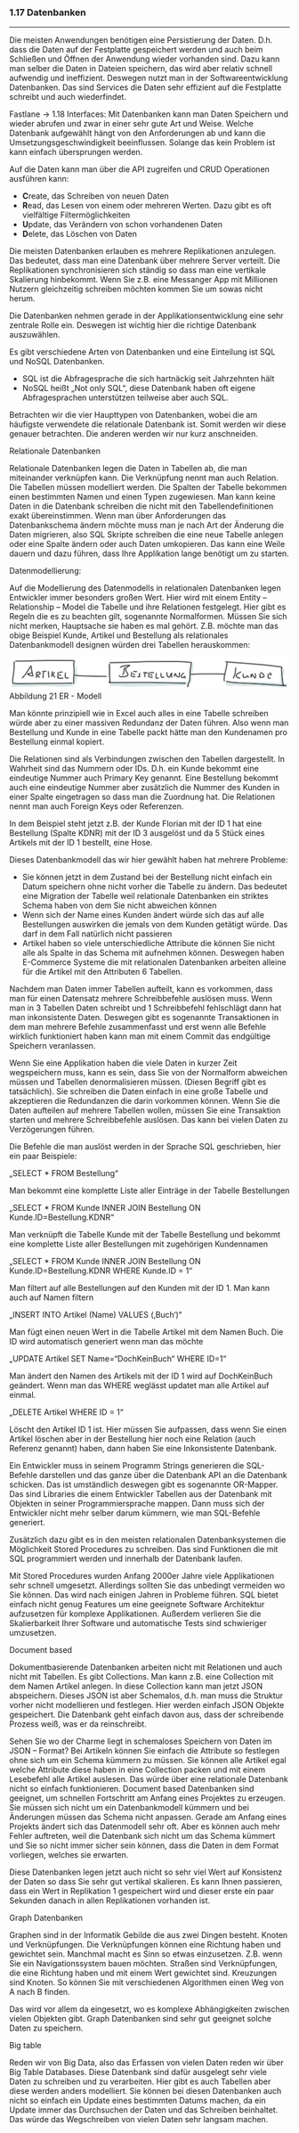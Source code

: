 ### 1.17 Datenbanken
---

Die meisten Anwendungen benötigen eine Persistierung der Daten. D.h. dass die Daten auf der Festplatte gespeichert werden und auch beim Schließen und Öffnen der Anwendung wieder vorhanden sind. Dazu kann man selber die Daten in Dateien speichern, das wird aber relativ schnell aufwendig und ineffizient. Deswegen nutzt man in der Softwareentwicklung Datenbanken. Das sind Services die Daten sehr effizient auf die Festplatte schreibt und auch wiederfindet. 

Fastlane -> 1.18 Interfaces:
Mit Datenbanken kann man Daten Speichern und wieder abrufen und zwar in einer sehr gute Art und Weise. Welche Datenbank aufgewählt hängt von den Anforderungen ab und kann die Umsetzungsgeschwindigkeit beeinflussen. Solange das kein Problem ist kann einfach übersprungen werden.

Auf die Daten kann man über die API zugreifen und CRUD Operationen ausführen kann:

- **C**reate, das Schreiben von neuen Daten
- **R**ead, das Lesen von einem oder mehreren Werten. Dazu gibt es oft vielfältige Filtermöglichkeiten
- **U**pdate, das Verändern von schon vorhandenen Daten
- **D**elete, das Löschen von Daten

Die meisten Datenbanken erlauben es mehrere Replikationen anzulegen. Das bedeutet, dass man eine Datenbank über mehrere Server verteilt. Die Replikationen synchronisieren sich ständig so dass man eine vertikale Skalierung hinbekommt. Wenn Sie z.B. eine Messanger App mit Millionen Nutzern gleichzeitig schreiben möchten kommen Sie um sowas nicht herum.

Die Datenbanken nehmen gerade in der Applikationsentwicklung eine sehr zentrale Rolle ein. Deswegen ist wichtig hier die richtige Datenbank auszuwählen.

Es gibt verschiedene Arten von Datenbanken und eine Einteilung ist SQL und NoSQL Datenbanken.   

- SQL ist die Abfragesprache die sich hartnäckig seit Jahrzehnten hält
- NoSQL heißt „Not only SQL“, diese Datenbank haben oft eigene Abfragesprachen unterstützen teilweise aber auch SQL.

Betrachten wir die vier Haupttypen von Datenbanken, wobei die am häufigste verwendete die relationale Datenbank ist. Somit werden wir diese genauer betrachten. Die anderen werden wir nur kurz anschneiden.

Relationale Datenbanken

Relationale Datenbanken legen die Daten in Tabellen ab, die man miteinander verknüpfen kann. Die Verknüpfung nennt man auch Relation. Die Tabellen müssen modelliert werden. Die Spalten der Tabelle bekommen einen bestimmten Namen und einen Typen zugewiesen. Man kann keine Daten in die Datenbank schreiben die nicht mit den Tabellendefinitionen exakt übereinstimmen. Wenn man über Anforderungen das Datenbankschema ändern möchte muss man je nach Art der Änderung die Daten migrieren, also SQL Skripte schreiben die eine neue Tabelle anlegen oder eine Spalte ändern oder auch Daten umkopieren. Das kann eine Weile dauern und dazu führen, dass Ihre Applikation lange benötigt um zu starten.

Datenmodellierung:

Auf die Modellierung des Datenmodells in relationalen Datenbanken legen Entwickler immer besonders großen Wert. Hier wird mit einem Entity – Relationship – Model die Tabelle und ihre Relationen festgelegt. Hier gibt es Regeln die es zu beachten gilt, sogenannte Normalformen. Müssen Sie sich nicht merken, Hauptsache sie haben es mal gehört. Z.B. möchte man das obige Beispiel Kunde, Artikel und Bestellung als relationales Datenbankmodell designen würden drei Tabellen herauskommen:

![](/Pictures/image031.png)
Abbildung 21 ER - Modell

Man könnte prinzipiell wie in Excel auch alles in eine Tabelle schreiben würde aber zu einer massiven Redundanz der Daten führen. Also wenn man Bestellung und Kunde in eine Tabelle packt hätte man den Kundenamen pro Bestellung einmal kopiert.

Die Relationen sind als Verbindungen zwischen den Tabellen dargestellt. In Wahrheit sind das Nummern oder IDs. D.h. ein Kunde bekommt eine eindeutige Nummer auch Primary Key genannt. Eine Bestellung bekommt auch eine eindeutige Nummer aber zusätzlich die Nummer des Kunden in einer Spalte eingetragen so dass man die Zuordnung hat. Die Relationen nennt man auch Foreign Keys oder Referenzen.

In dem Beispiel steht jetzt z.B. der Kunde Florian mit der ID 1 hat eine Bestellung (Spalte KDNR) mit der ID 3 ausgelöst und da 5 Stück eines Artikels mit der ID 1 bestellt, eine Hose. 

Dieses Datenbankmodell das wir hier gewählt haben hat mehrere Probleme: 

- Sie können jetzt in dem Zustand bei der Bestellung nicht einfach ein Datum speichern ohne nicht vorher die Tabelle zu ändern. Das bedeutet eine Migration der Tabelle weil relationale Datenbanken ein striktes Schema haben von dem Sie nicht abweichen können
- Wenn sich der Name eines Kunden ändert würde sich das auf alle Bestellungen auswirken die jemals von dem Kunden getätigt würde. Das darf in dem Fall natürlich nicht passieren
- Artikel haben so viele unterschiedliche Attribute die können Sie nicht alle als Spalte in das Schema mit aufnehmen können. Deswegen haben E-Commerce Systeme die mit relationalen Datenbanken arbeiten alleine für die Artikel mit den Attributen 6 Tabellen.

Nachdem man Daten immer Tabellen aufteilt, kann es vorkommen, dass man für einen Datensatz mehrere Schreibbefehle auslösen muss. Wenn man in 3 Tabellen Daten schreibt und 1 Schreibbefehl fehlschlägt dann hat man inkonsistente Daten. Deswegen gibt es sogenannte Transaktionen in dem man mehrere Befehle zusammenfasst und erst wenn alle Befehle wirklich funktioniert haben kann man mit einem Commit das endgültige Speichern veranlassen.

Wenn Sie eine Applikation haben die viele Daten in kurzer Zeit wegspeichern muss, kann es sein, dass Sie von der Normalform abweichen müssen und Tabellen denormalisieren müssen. (Diesen Begriff gibt es tatsächlich). Sie schreiben die Daten einfach in eine große Tabelle und akzeptieren die Redundanzen die darin vorkommen können. Wenn Sie die Daten aufteilen auf mehrere Tabellen wollen, müssen Sie eine Transaktion starten und mehrere Schreibbefehle auslösen. Das kann bei vielen Daten zu Verzögerungen führen.

Die Befehle die man auslöst werden in der Sprache SQL geschrieben, hier ein paar Beispiele:

„SELECT * FROM Bestellung“

Man bekommt eine komplette Liste aller Einträge in der Tabelle Bestellungen

„SELECT * FROM Kunde INNER JOIN Bestellung ON Kunde.ID=Bestellung.KDNR“

Man verknüpft die Tabelle Kunde mit der Tabelle Bestellung und bekommt eine komplette Liste aller Bestellungen mit zugehörigen Kundennamen

„SELECT * FROM Kunde INNER JOIN Bestellung ON Kunde.ID=Bestellung.KDNR WHERE Kunde.ID = 1“

Man filtert auf alle Bestellungen auf den Kunden mit der ID 1. Man kann auch auf Namen filtern

„INSERT INTO Artikel (Name) VALUES (‚Buch‘)“

Man fügt einen neuen Wert in die Tabelle Artikel mit dem Namen Buch. Die ID wird automatisch generiert wenn man das möchte

„UPDATE Artikel SET Name=“DochKeinBuch“ WHERE ID=1“

Man ändert den Namen des Artikels mit der ID 1 wird auf DochKeinBuch geändert. Wenn man das WHERE weglässt updatet man alle Artikel auf einmal.

„DELETE Artikel WHERE ID = 1“

Löscht den Artikel ID 1 ist. Hier müssen Sie aufpassen, dass wenn Sie einen Artikel löschen aber in der Bestellung hier noch eine Relation (auch Referenz genannt) haben, dann haben Sie eine Inkonsistente Datenbank.

Ein Entwickler muss in seinem Programm Strings generieren die SQL-Befehle darstellen und das ganze über die Datenbank API an die Datenbank schicken. Das ist umständlich deswegen gibt es sogenannte OR-Mapper. Das sind Libraries die einem Entwickler Tabellen aus der Datenbank mit Objekten in seiner Programmiersprache mappen. Dann muss sich der Entwickler nicht mehr selber darum kümmern, wie man SQL-Befehle generiert.

Zusätzlich dazu gibt es in den meisten relationalen Datenbanksystemen die Möglichkeit Stored Procedures zu schreiben. Das sind Funktionen die mit SQL programmiert werden und innerhalb der Datenbank laufen. 

Mit Stored Procedures wurden Anfang 2000er Jahre viele Applikationen sehr schnell umgesetzt. Allerdings sollten Sie das unbedingt vermeiden wo Sie können. Das wird nach einigen Jahren in Probleme führen. SQL bietet einfach nicht genug Features um eine geeignete Software Architektur aufzusetzen für komplexe Applikationen. Außerdem verlieren Sie die Skalierbarkeit Ihrer Software und automatische Tests sind schwieriger umzusetzen.

Document based

Dokumentbasierende Datenbanken arbeiten nicht mit Relationen und auch nicht mit Tabellen. Es gibt Collections. Man kann z.B. eine Collection mit dem Namen Artikel anlegen. In diese Collection kann man jetzt JSON abspeichern. Dieses JSON ist aber Schemalos, d.h. man muss die Struktur vorher nicht modellieren und festlegen. Hier werden einfach JSON Objekte gespeichert. Die Datenbank geht einfach davon aus, dass der schreibende Prozess weiß, was er da reinschreibt. 

Sehen Sie wo der Charme liegt in schemaloses Speichern von Daten im JSON – Format? Bei Artikeln können Sie einfach die Attribute so festlegen ohne sich um ein Schema kümmern zu müssen. Sie können alle Artikel egal welche Attribute diese haben in eine Collection packen und mit einem Lesebefehl alle Artikel auslesen. Das würde über eine relationale Datenbank nicht so einfach funktionieren. Document based Datenbanken sind geeignet, um schnellen Fortschritt am Anfang eines Projektes zu erzeugen. Sie müssen sich nicht um ein Datenbankmodell kümmern und bei Änderungen müssen das Schema nicht anpassen. Gerade am Anfang eines Projekts ändert sich das Datenmodell sehr oft. Aber es können auch mehr Fehler auftreten, weil die Datenbank sich nicht um das Schema kümmert und Sie so nicht immer sicher sein können, dass die Daten in dem Format vorliegen, welches sie erwarten.

Diese Datenbanken legen jetzt auch nicht so sehr viel Wert auf Konsistenz der Daten so dass Sie sehr gut vertikal skalieren. Es kann Ihnen passieren, dass ein Wert in Replikation 1 gespeichert wird und dieser erste ein paar Sekunden danach in allen Replikationen vorhanden ist.

Graph Datenbanken

Graphen sind in der Informatik Gebilde die aus zwei Dingen besteht. Knoten und Verknüpfungen. Die Verknüpfungen können eine Richtung haben und gewichtet sein. Manchmal macht es Sinn so etwas einzusetzen. Z.B. wenn Sie ein Navigationssystem bauen möchten. Straßen sind Verknüpfungen, die eine Richtung haben und mit einem Wert gewichtet sind. Kreuzungen sind Knoten. So können Sie mit verschiedenen Algorithmen einen Weg von A nach B finden.

Das wird vor allem da eingesetzt, wo es komplexe Abhängigkeiten zwischen vielen Objekten gibt. Graph Datenbanken sind sehr gut geeignet solche Daten zu speichern. 

Big table

Reden wir von Big Data, also das Erfassen von vielen Daten reden wir über Big Table Databases. Diese Datenbank sind dafür ausgelegt sehr viele Daten zu schreiben und zu verarbeiten. Hier gibt es auch Tabellen aber diese werden anders modelliert. Sie können bei diesen Datenbanken auch nicht so einfach ein Update eines bestimmten Datums machen, da ein Update immer das Durchsuchen der Daten und das Schreiben beinhaltet. Das würde das Wegschreiben von vielen Daten sehr langsam machen.   
